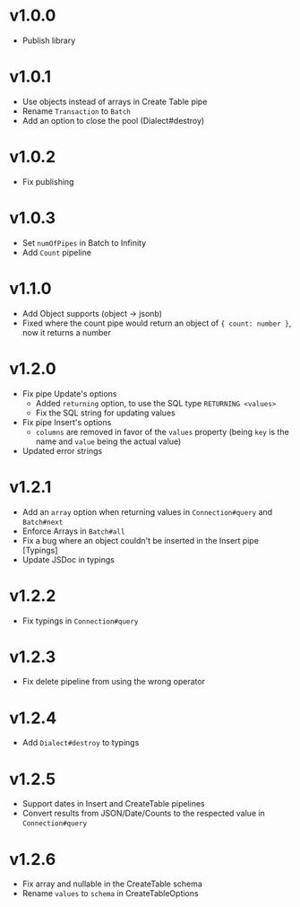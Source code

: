 # v1.0.0
- Publish library

# v1.0.1
- Use objects instead of arrays in Create Table pipe
- Rename `Transaction` to `Batch`
- Add an option to close the pool (Dialect#destroy)

# v1.0.2
- Fix publishing

# v1.0.3
- Set `numOfPipes` in Batch to Infinity
- Add `Count` pipeline

# v1.1.0
- Add Object supports (object -> jsonb)
- Fixed where the count pipe would return an object of `{ count: number }`, now it returns a number

# v1.2.0
- Fix pipe Update's options
  - Added `returning` option, to use the SQL type `RETURNING <values>`
  - Fix the SQL string for updating values
- Fix pipe Insert's options
  - `columns` are removed in favor of the `values` property (being `key` is the name and `value` being the actual value)
- Updated error strings

# v1.2.1
- Add an `array` option when returning values in `Connection#query` and `Batch#next`
- Enforce Arrays in `Batch#all`
- Fix a bug where an object couldn't be inserted in the Insert pipe [Typings]
- Update JSDoc in typings

# v1.2.2
- Fix typings in `Connection#query`

# v1.2.3
- Fix delete pipeline from using the wrong operator

# v1.2.4
- Add `Dialect#destroy` to typings

# v1.2.5
- Support dates in Insert and CreateTable pipelines
- Convert results from JSON/Date/Counts to the respected value in `Connection#query`

# v1.2.6
- Fix array and nullable in the CreateTable schema
- Rename `values` to `schema` in CreateTableOptions